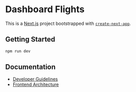 # Dashboard Flights

This is a [Next.js](https://nextjs.org/) project bootstrapped with [`create-next-app`](https://github.com/vercel/next.js/tree/canary/packages/create-next-app).

## Getting Started

```bash
npm run dev
```

## Documentation

- [Developer Guidelines](documentation/Developer-Guidelines.md)
- [Frontend Architecture](documentation/Frontend-Architecture.md)
